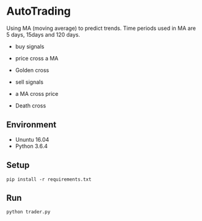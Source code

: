 # AutoTrading

Using MA (moving average) to predict trends.
Time periods used in MA are 5 days, 15days and 120 days.

*  buy signals
  * price cross a MA
  * Golden cross

*  sell signals
  * a MA cross price
  * Death cross
  
## Environment
* Ununtu 16.04
* Python 3.6.4
## Setup
  `pip install -r requirements.txt`
## Run
  `python trader.py`
